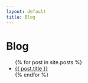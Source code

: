 ```yaml
---
layout: default
title: Blog
---
```

<h1>Blog</h1>
<ul>
  {% for post in site.posts %}
   <li>
    <a href="{{ post.url | relative_url }}">{{ post.title }}</a>
   </li>
  {% endfor %}
</ul>
